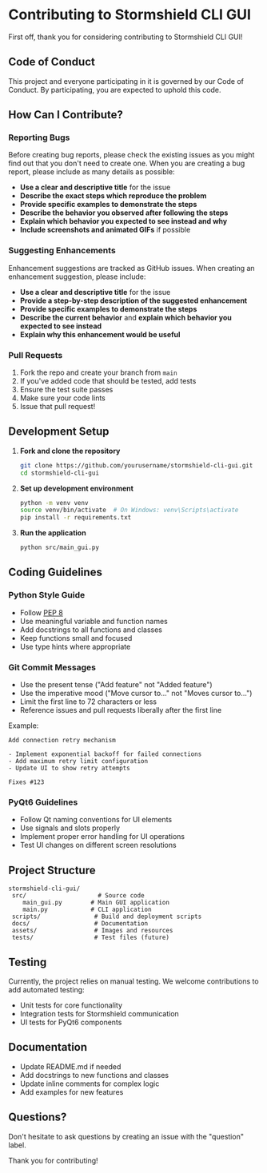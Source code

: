 ﻿# Contributing to Stormshield CLI GUI

First off, thank you for considering contributing to Stormshield CLI GUI! 

## Code of Conduct

This project and everyone participating in it is governed by our Code of Conduct. By participating, you are expected to uphold this code.

## How Can I Contribute?

### Reporting Bugs

Before creating bug reports, please check the existing issues as you might find out that you don't need to create one. When you are creating a bug report, please include as many details as possible:

* **Use a clear and descriptive title** for the issue
* **Describe the exact steps which reproduce the problem**
* **Provide specific examples to demonstrate the steps**
* **Describe the behavior you observed after following the steps**
* **Explain which behavior you expected to see instead and why**
* **Include screenshots and animated GIFs** if possible

### Suggesting Enhancements

Enhancement suggestions are tracked as GitHub issues. When creating an enhancement suggestion, please include:

* **Use a clear and descriptive title** for the issue
* **Provide a step-by-step description of the suggested enhancement**
* **Provide specific examples to demonstrate the steps**
* **Describe the current behavior** and **explain which behavior you expected to see instead**
* **Explain why this enhancement would be useful**

### Pull Requests

1. Fork the repo and create your branch from `main`
2. If you've added code that should be tested, add tests
3. Ensure the test suite passes
4. Make sure your code lints
5. Issue that pull request!

## Development Setup

1. **Fork and clone the repository**
   ```bash
   git clone https://github.com/yourusername/stormshield-cli-gui.git
   cd stormshield-cli-gui
   ```

2. **Set up development environment**
   ```bash
   python -m venv venv
   source venv/bin/activate  # On Windows: venv\Scripts\activate
   pip install -r requirements.txt
   ```

3. **Run the application**
   ```bash
   python src/main_gui.py
   ```

## Coding Guidelines

### Python Style Guide

* Follow [PEP 8](https://www.python.org/dev/peps/pep-0008/)
* Use meaningful variable and function names
* Add docstrings to all functions and classes
* Keep functions small and focused
* Use type hints where appropriate

### Git Commit Messages

* Use the present tense ("Add feature" not "Added feature")
* Use the imperative mood ("Move cursor to..." not "Moves cursor to...")
* Limit the first line to 72 characters or less
* Reference issues and pull requests liberally after the first line

Example:
```
Add connection retry mechanism

- Implement exponential backoff for failed connections
- Add maximum retry limit configuration
- Update UI to show retry attempts

Fixes #123
```

### PyQt6 Guidelines

* Follow Qt naming conventions for UI elements
* Use signals and slots properly
* Implement proper error handling for UI operations
* Test UI changes on different screen resolutions

## Project Structure

```
stormshield-cli-gui/
 src/                    # Source code
    main_gui.py        # Main GUI application
    main.py            # CLI application
 scripts/               # Build and deployment scripts
 docs/                  # Documentation
 assets/                # Images and resources
 tests/                 # Test files (future)
```

## Testing

Currently, the project relies on manual testing. We welcome contributions to add automated testing:

* Unit tests for core functionality
* Integration tests for Stormshield communication
* UI tests for PyQt6 components

## Documentation

* Update README.md if needed
* Add docstrings to new functions and classes
* Update inline comments for complex logic
* Add examples for new features

## Questions?

Don't hesitate to ask questions by creating an issue with the "question" label.

Thank you for contributing! 
